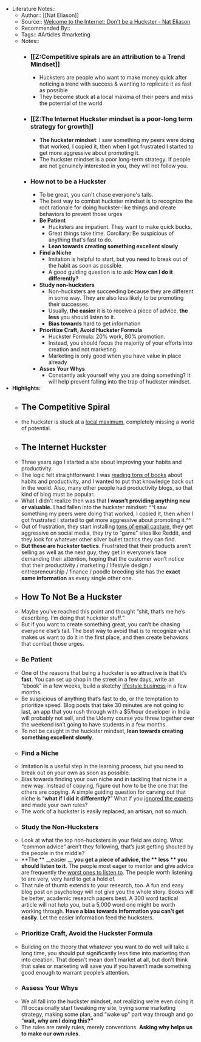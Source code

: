 - Literature Notes::
    - Author:: [[Nat Eliason]]
    - Source:: [Welcome to the Internet: Don't be a Huckster - Nat Eliason](https://www.nateliason.com/blog/huckster)
    - Recommended By::
    - Tags:: #Articles #marketing
    - Notes::
        - ### [[Z:Competitive spirals are an attribution to a Trend Mindset]]
            - Hucksters are people who want to make money quick after noticing a trend with success & wanting to replicate it as fast as possible
            - They become stuck at a local maxima of their peers and miss the potential of the world
        - ### [[Z:The Internet Huckster mindset is a poor-long term strategy for growth]]
            - **The huckster mindset**: I saw something my peers were doing that worked, I copied it, then when I got frustrated I started to get more aggressive about promoting it.
            - The huckster mindset is a poor long-term strategy. If people are not genuinely interested in you, they will not follow you.
        - ### **How not to be a Huckster**
            - To be great, you can't chase everyone's tails. 
            - The best way to combat huckster mindset is to recognize the root rationale for doing huckster-like things and create behaviors to prevent those urges
            - **Be Patient**
                - Hucksters are impatient. They want to make quick bucks. 
                - Great things take time. Corollary: Be suspicious of anything that's fast to do.
                - __Lean towards creating something excellent slowly__
            - **Find a Niche**
                - Imitation is helpful to start, but you need to break out of the habit as soon as possible.
                - A good guiding question is to ask: __How can I do it differently?__
            - **Study non-hucksters**
                - Non-hucksters are succeeding because they are different in some way. They are also less likely to be promoting their successes.
                - Usually, __the easier__ it is to receive a piece of advice, __the less__ you should listen to it.
                - **Bias towards** hard to get information
            - **Prioritize Craft, Avoid Huckster Formula**
                - Huckster Formula: 20% work, 80% promotion. 
                - Instead, you should focus the majority of your efforts into creation and not marketing.
                - Marketing is only good when you have value in place already
            - **Asses Your Whys**
                - Constantly ask yourself why you are doing something? It will help prevent falling into the trap of huckster mindset. 
- **Highlights:**
    - ## The Competitive Spiral
    - the huckster is stuck at a [local maximum](http://www.nateliason.com/local-maxima/), completely missing a world of potential.
    - ## The Internet Huckster
    - Three years ago I started a site about improving your habits and productivity.
    - The logic felt straightforward: I was [reading tons of books](http://www.nateliason.com/can-easily-read-100-books-year/) about habits and productivity, and I wanted to put that knowledge back out in the world. Also, many other people had productivity blogs, so that kind of blog must be popular.
    - What I didn’t realize then was that **I wasn’t providing anything new or valuable.** I had fallen into the huckster mindset: ^^I saw something my peers were doing that worked, I copied it, then when I got frustrated I started to get more aggressive about promoting it.^^
    - Out of frustration, they start installing [tons of email capture](http://www.nateliason.com/email-capture/), they get aggressive on social media, they try to “game” sites like Reddit, and they look for whatever other silver bullet tactics they can find.
    - **But these are huckster tactics**. Frustrated that their products aren’t selling as well as the next guy, they get in everyone’s face demanding their attention, hoping that the customer won’t notice that their productivity / marketing / lifestyle design / entrepreneurship / finance / poodle breeding site has the __exact same information__ as every single other one.
    - ## How To Not Be a Huckster
    -  Maybe you’ve reached this point and thought “shit, that’s me he’s describing. I’m doing that huckster stuff.”
    - But if you want to create something great, you can’t be chasing everyone else’s tail. The best way to avoid that is to recognize what makes us want to do it in the first place, and then create behaviors that combat those urges.
    - ### Be Patient
    - One of the reasons that being a huckster is so attractive is that it’s __fast__. You can set up shop in the street in a few days, write an “ebook” in a few weeks, build a sketchy [lifestyle business](http://www.nateliason.com/lifestyle-business/) in a few months.
    - Be suspicious of anything that’s fast to do, or the temptation to prioritize speed. Blog posts that take 30 minutes are not going to last, an app that you rush through with a $5/hour developer in India will probably not sell, and the Udemy course you threw together over the weekend isn’t going to have students in a few months.
    - To not be caught in the huckster mindset, **lean towards creating something excellent slowly**.
    - ### Find a Niche
    - Imitation is a useful step in the learning process, but you need to break out on your own as soon as possible.
    - Bias towards finding your own niche and in tackling that niche in a new way. Instead of copying, figure out how to be the one that the others are copying. A simple guiding question for carving out that niche is “__what if I did it differently?__” What if you [ignored the experts](http://www.nateliason.com/authority/) and made your own rules?
    - The work of a huckster is easily replaced, an artisan, not so much.
    - ### Study the Non-Hucksters
    - Look at what the top non-hucksters in your field are doing. What “common advice” aren’t they following, that’s just getting shouted by the people in the middle?
    - **The ** __easier __ **you get a piece of advice, the ** __less__ ** you should listen to it**. The people most eager to mentor and give advice are frequently the [worst ones to listen to](http://www.nateliason.com/authority/). The people worth listening to are very, very hard to get a hold of.
    - That rule of thumb extends to your research, too. A fun and easy blog post on psychology will not give you the whole story. Books will be better, academic research papers best. A 300 word tactical article will not help you, but a 5,000 word one might be worth working through. **Have a bias towards information you can’t get easily**. Let the easier information feed the hucksters.
    - ### Prioritize Craft, Avoid the Huckster Formula
    - Building on the theory that whatever you want to do well will take a long time, you should put significantly less time into marketing than into creation. That doesn’t mean don’t market at all, but don’t think that sales or marketing will save you if you haven’t made something good enough to warrant people’s attention.
    - ### Assess Your Whys
    - We all fall into the huckster mindset, not realizing we’re even doing it. I’ll occasionally start tweaking my site, trying some marketing strategy, making some plan, and “wake up” part way through and go “__wait, why am I doing this?”__
    - The rules are rarely rules, merely conventions. **Asking why helps us to make our own rules**.
